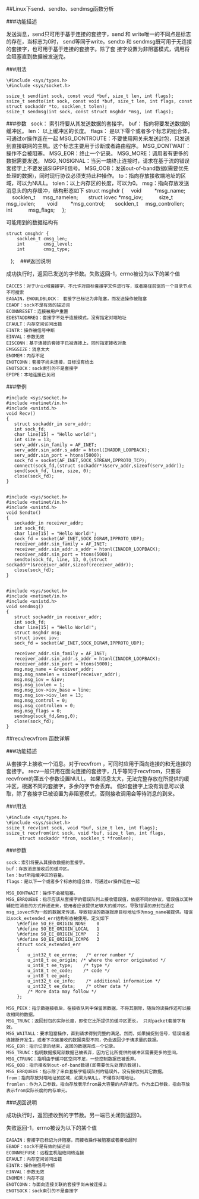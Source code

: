 ##Linux下send、sendto、sendmsg函数分析

###功能描述

发送消息，send只可用于基于连接的套接字，send 和 write唯一的不同点是标志的存在，当标志为0时，
send等同于write。sendto 和 sendmsg既可用于无连接的套接字，也可用于基于连接的套接字。除了套
接字设置为非阻塞模式，调用将会阻塞直到数据被发送完。

###用法

	\#include <sys/types.h>
	\#include <sys/socket.h>

	ssize_t send(int sock, const void *buf, size_t len, int flags);
	ssize_t sendto(int sock, const void *buf, size_t len, int flags, const struct sockaddr *to, socklen_t tolen);
	ssize_t sendmsg(int sock, const struct msghdr *msg, int flags);
	
	
###参数
  
	sock：	索引将要从其发送数据的套接字。
	buf： 	指向将要发送数据的缓冲区。
	len： 	以上缓冲区的长度。
	flags：	是以下零个或者多个标志的组合体，可通过or操作连在一起
		MSG_DONTROUTE：不要使用网关来发送封包，只发送到直接联网的主机。这个标志主要用于诊断或者路由程序。
		MSG_DONTWAIT：操作不会被阻塞。
		MSG_EOR：终止一个记录。
		MSG_MORE：调用者有更多的数据需要发送。
		MSG_NOSIGNAL：当另一端终止连接时，请求在基于流的错误套接字上不要发送SIGPIPE信号。
		MSG_OOB：发送out-of-band数据(需要优先处理的数据)，同时现行协议必须支持此种操作。
	to：指向存放接收端地址的区域，可以为NULL。
	tolen：以上内存区的长度，可以为0。
	msg：指向存放发送消息头的内存缓冲，结构形态如下
		struct msghdr {
		    void         *msg_name;      
		    socklen_t     msg_namelen;   
		    struct iovec *msg_iov;       
		    size_t        msg_iovlen;    
		    void         *msg_control;   
		    socklen_t     msg_controllen;
		    int           msg_flags;     
		}; 

可能用到的数据结构有

	struct cmsghdr {
	    socklen_t cmsg_len;    
	    int       cmsg_level;  
	    int       cmsg_type;   
   };
   
###返回说明
 
成功执行时，返回已发送的字节数。失败返回-1，errno被设为以下的某个值  

	EACCES：对于Unix域套接字，不允许对目标套接字文件进行写，或者路径前驱的一个目录节点不可搜索
	EAGAIN，EWOULDBLOCK： 套接字已标记为非阻塞，而发送操作被阻塞
	EBADF：sock不是有效的描述词
	ECONNRESET：连接被用户重置
	EDESTADDRREQ：套接字不处于连接模式，没有指定对端地址
	EFAULT：内存空间访问出错
	EINTR：操作被信号中断
	EINVAL：参数无效
	EISCONN：基于连接的套接字已被连接上，同时指定接收对象
	EMSGSIZE：消息太大
	ENOMEM：内存不足
	ENOTCONN：套接字尚未连接，目标没有给出
	ENOTSOCK：sock索引的不是套接字
	EPIPE：本地连接已关闭

###举例

	#include <sys/socket.h>
	#include <netinet/in.h>
	#include <unistd.h>
	void Recv()
	{
	   struct sockaddr_in serv_addr;
	   int sock_fd;
	   char line[15] = "Hello world!";
	   int size = 13;
	   serv_addr.sin_family = AF_INET;
	   serv_addr.sin_addr.s_addr = htonl(INADDR_LOOPBACK);
	   serv_addr.sin_port = htons(5000);
	   sock_fd = socket(AF_INET,SOCK_STREAM,IPPROTO_TCP);
	   connect(sock_fd,(struct sockaddr*)&serv_addr,sizeof(serv_addr));
	   send(sock_fd, line, size, 0);
	   close(sock_fd);
	}


	#include <sys/socket.h>
	#include <netinet/in.h>
	#include <unistd.h>
	void Sendto()
	{
	   sockaddr_in receiver_addr;
	   int sock_fd;
	   char line[15] = "Hello World!";
	   sock_fd = socket(AF_INET,SOCK_DGRAM,IPPROTO_UDP);
	   receiver_addr.sin_family = AF_INET;
	   receiver_addr.sin_addr.s_addr = htonl(INADDR_LOOPBACK);
	   receiver_addr.sin_port = htons(5000);
	   sendto(sock_fd, line, 13, 0,(struct sockaddr*)&receiver_addr,sizeof(receiver_addr));
	   close(sock_fd);
	}


	#include <sys/socket.h>
	#include <netinet/in.h>
	#include <unistd.h>
	void sendmsg()
	{
	   struct sockaddr_in receiver_addr;
	   int sock_fd;
	   char line[15] = "Hello World!";
	   struct msghdr msg;
	   struct iovec iov;
	   sock_fd = socket(AF_INET,SOCK_DGRAM,IPPROTO_UDP);
	 
	   receiver_addr.sin_family = AF_INET;
	   receiver_addr.sin_addr.s_addr = htonl(INADDR_LOOPBACK);
	   receiver_addr.sin_port = htons(5000);
	   msg.msg_name = &receiver_addr;
	   msg.msg_namelen = sizeof(receiver_addr);
	   msg.msg_iov = &iov;
	   msg.msg_iovlen = 1;
	   msg.msg_iov->iov_base = line;
	   msg.msg_iov->iov_len = 13;
	   msg.msg_control = 0;
	   msg.msg_controllen = 0;
	   msg.msg_flags = 0;
	   sendmsg(sock_fd,&msg,0);
	   close(sock_fd);
	}
	
	
##recv/recvfrom 函数详解 
 
###功能描述

从套接字上接收一个消息。对于recvfrom ，可同时应用于面向连接的和无连接的套接字。
recv一般只用在面向连接的套接字，几乎等同于recvfrom，只要将recvfrom的第五个参数设置NULL。
如果消息太大，无法完整存放在所提供的缓冲区，根据不同的套接字，多余的字节会丢弃。
假如套接字上没有消息可以读取，除了套接字已被设置为非阻塞模式，否则接收调用会等待消息的到来。

###用法

	\#include <sys/types.h>
	\#include <sys/socket.h>
	ssize_t recv(int sock, void *buf, size_t len, int flags);
	ssize_t recvfrom(int sock, void *buf, size_t len, int flags, 
		 struct sockaddr *from, socklen_t *fromlen);
	 
###参数

	sock：索引将要从其接收数据的套接字。
	buf：存放消息接收后的缓冲区。
	len：buf所指缓冲区的容量。
	flags：是以下一个或者多个标志的组合体，可通过or操作连在一起
	
	MSG_DONTWAIT：操作不会被阻塞。
	MSG_ERRQUEUE：指示应该从套接字的错误队列上接收错误值，依据不同的协议，错误值以某种辅佐性消息的方式传递进来，使用者应该提供足够大的缓冲区。导致错误的原封包通过msg_iovec作为一般的数据来传递。导致错误的数据报原目标地址作为msg_name被提供。错误以sock_extended_err结构形态被使用，定义如下
		\#define SO_EE_ORIGIN_NONE    0
		\#define SO_EE_ORIGIN_LOCAL   1
		\#define SO_EE_ORIGIN_ICMP    2
		\#define SO_EE_ORIGIN_ICMP6   3
		struct sock_extended_err
		{
			u_int32_t ee_errno;   /* error number */
			u_int8_t ee_origin; /* where the error originated */
			u_int8_t ee_type;    /* type */
			u_int8_t ee_code;    /* code */
			u_int8_t ee_pad;
			u_int32_t ee_info;    /* additional information */
			u_int32_t ee_data;    /* other data */
			/* More data may follow */
		};
		
	MSG_PEEK：指示数据接收后，在接收队列中保留原数据，不将其删除，随后的读操作还可以接收相同的数据。
	MSG_TRUNC：返回封包的实际长度，即使它比所提供的缓冲区更长， 只对packet套接字有效。 
	MSG_WAITALL：要求阻塞操作，直到请求得到完整的满足。然而，如果捕捉到信号，错误或者连接断开发生，或者下次被接收的数据类型不同，仍会返回少于请求量的数据。
	MSG_EOR：指示记录的结束，返回的数据完成一个记录。
	MSG_TRUNC：指明数据报尾部数据已被丢弃，因为它比所提供的缓冲区需要更多的空间。
	MSG_CTRUNC：指明由于缓冲区空间不足，一些控制数据已被丢弃。
	MSG_OOB：指示接收到out-of-band数据(即需要优先处理的数据)。
	MSG_ERRQUEUE：指示除了来自套接字错误队列的错误外，没有接收到其它数据。
	from：指向存放对端地址的区域，如果为NULL，不储存对端地址。
	fromlen：作为入口参数，指向存放表示from最大容量的内存单元。作为出口参数，指向存放表示from实际长度的内存单元。

###返回说明

成功执行时，返回接收到的字节数。另一端已关闭则返回0。

失败返回-1，errno被设为以下的某个值

	EAGAIN：套接字已标记为非阻塞，而接收操作被阻塞或者接收超时
	EBADF：sock不是有效的描述词
	ECONNREFUSE：远程主机阻绝网络连接
	EFAULT：内存空间访问出错
	EINTR：操作被信号中断
	EINVAL：参数无效
	ENOMEM：内存不足
	ENOTCONN：与面向连接关联的套接字尚未被连接上
	ENOTSOCK：sock索引的不是套接字
